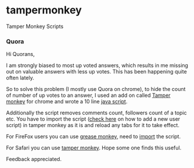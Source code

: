 # tampermonkey
Tamper Monkey Scripts

### Quora

Hi Quorans,

I am strongly biased to most up voted answers, which results in me missing out on valuable answers with less up votes. This has been happening quite often lately.

So to solve this problem (I mostly use Quora on chrome), to hide the count of number of up votes to an answer, I used an add on called [Tamper monkey][tp_link] for chrome and wrote a 10 line [java script][repo_link].

Additionally the script removes comments count, followers count of a topic etc. You have to import the script ([check here][tp_new] on how to add a new user script) in tamper monkey as it is and reload any tabs for it to take effect.

For FireFox users you can use [grease monkey][gm_link], need to [import][gm_new] the script. 

For Safari you can use [tamper monkey][tp_link].
Hope some one finds this useful.

Feedback appreciated. 

[tp_link]: <https://tampermonkey.net/>
[repo_link]: <https://github.com/adityavarma1234/tampermonkey/blob/master/Quora/Quora%20hide%20count.user.js>
[tp_new]: <http://hibbard.eu/tampermonkey-tutorial/>
[gm_link]: <https://www.google.co.in/url?sa=t&rct=j&q=&esrc=s&source=web&cd=1&cad=rja&uact=8&ved=0CBwQFjAAahUKEwj3xNzO147JAhWQC44KHfH2BJ8&url=https%3A%2F%2Faddons.mozilla.org%2Fen%2Ffirefox%2Faddon%2Fgreasemonkey%2F&usg=AFQjCNElj3Ji6nDxEWpzSo0sukEGG5LtKA&sig2=pxCW-odhtzcyUvezD-HG7w&bvm=bv.107467506,d.c2E>
[gm_new]: <http://wiki.greasespot.net/Greasemonkey_Manual:Installing_Scripts>

